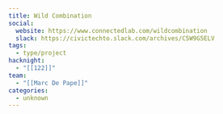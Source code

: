 ```yaml
---
title: Wild Combination
social:
  website: https://www.connectedlab.com/wildcombination
  slack: https://civictechto.slack.com/archives/C5W9G5ELV
tags:
  - type/project
hacknight:
  - "[[122]]"
team:
  - "[[Marc De Pape]]"
categories:
  - unknown
---
```

